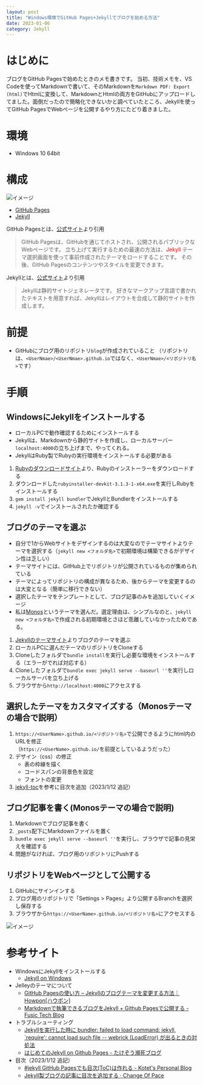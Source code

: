 ```yaml
---
layout: post
title: "Windows環境でGitHub Pages+Jekyllでブログを始める方法"
date: 2023-01-06
category: Jekyll
---
```

# はじめに
ブログをGitHub Pagesで始めたときのメモ書きです。
当初、技術メモを、VS Codeを使ってMarkdownで書いて、そのMarkdownを`Markdown PDF: Export (html)`でHtmlに変換して、MarkdownとHtmlの両方をGitHubにアップロードしてました。面倒だったので簡略化できないかと調べていたところ、Jekyllを使ってGitHub PagesでWebページを公開するやり方にたどり着きました。

# 環境
+ Windows 10 64bit

# 構成
![イメージ](/blog/assets/img/GithubPagesとJekyllの構成図.png)
+ [GitHub Pages](https://docs.github.com/ja/pages)
+ [Jekyll](http://jekyllrb-ja.github.io/)

GitHub Pagesとは、[公式サイト](https://docs.github.com/ja/pages/quickstart)より引用

> GitHub Pagesは、GitHubを通じてホストされ、公開されるパブリックなWebページです。 
> 立ち上げて実行するための最速の方法は、<span style="color: red">Jekyll</span> テーマ選択画面を使って事前作成されたテーマをロードすることです。 その後、GitHub Pagesのコンテンツやスタイルを変更できます。

Jekyllとは、[公式サイト](http://jekyllrb-ja.github.io/docs/)より引用
> Jekyllは静的サイトジェネレータです。
> 好きなマークアップ言語で書かれたテキストを用意すれば、Jekyllはレイアウトを合成して静的サイトを作成します。

# 前提
+ GitHubにブログ用のリポジトリ`blog`が作成されていること
 （リポジトリは、`<UserNmae>/<UserNmae>.github.io`ではなく、`<UserNmae>/<リポジトリ名>`です）

# 手順
## WindowsにJekyllをインストールする
+ ローカルPCで動作確認するためにインストールする
+ Jekyllは、Markdownから静的サイトを作成し、ローカルサーバー`localhost:4000`の立ち上げまで、やってくれる。
+ JekyllはRuby製でRubyの実行環境をインストールする必要がある

1. [Rubyのダウンロードサイト](https://rubyinstaller.org/downloads/)より、Rubyのインストーラーをダウンロードする
1. ダウンロードした`rubyinstaller-devkit-3.1.3-1-x64.exe`を実行しRubyをインストールする
1. `gem install jekyll bundler`でJekyllとBundlerをインストールする
1. `jekyll -v`でインストールされたか確認する

## ブログのテーマを選ぶ
+ 自分で1からWebサイトをデザインするのは大変なのでテーマサイトよりテーマを選択する（`jekyll new <フォルダ名>`で初期環境は構築できるがデザイン性は乏しい）
+ テーマサイトには、GitHub上でリポジトリが公開されているものが集められている
+ テーマによってリポジトリの構成が異なるため、後からテーマを変更するのは大変となる（簡単に移行できない）
+ 選択したテーマをテンプレートとして、ブログ記事のみを追加していくイメージ
+ 私は[Monos](http://jekyllthemes.org/themes/monos/)というテーマを選んだ。選定理由は、シンプルなのと、`jekyll new <フォルダ名>`で作成される初期環境とさほど乖離していなかったためである。

1. [Jekyllのテーマサイト](http://jekyllthemes.org/)よりブログのテーマを選ぶ
2. ローカルPCに選んだテーマのリポジトリをCloneする
3. Cloneしたフォルダで`bundle install`を実行し必要な環境をインストールする（エラーがでれば対応する）
4. Cloneしたフォルダで`bundle exec jekyll serve --baseurl ''`を実行しローカルサーバを立ち上げる
5. ブラウザから`http://localhost:4000`にアクセスする

## 選択したテーマをカスタマイズする（Monosテーマの場合で説明）
1. `https://<UserName>.github.io/<リポジトリ名>`で公開できるようにhtml内のURLを修正<br>（`https://<UserName>.github.io/`を前提としているようだった）
2. デザイン（css）の修正
   + 表の枠線を描く
   + コードスパンの背景色を設定
   + フォントの変更
3. [jekyll-toc](https://github.com/allejo/jekyll-toc)を参考に目次を追加（2023/1/12 追記）

## ブログ記事を書く(Monosテーマの場合で説明)
1. Markdownでブログ記事を書く
1. `_posts`配下にMarkdownファイルを置く
1. `bundle exec jekyll serve --baseurl ''`を実行し、ブラウザで記事の見栄えを確認する
1. 問題がなければ、ブログ用のリポジトリにPushする

## リポジトリをWebページとして公開する
1. GitHubにサインインする
2. ブログ用のリポジトリで「Settings > Pages」より公開するBranchを選択し保存する
3. ブラウザから`https://<UserName>.github.io/<リポジトリ名>`にアクセスする

![イメージ](/blog/assets/img/GitHubPagesの設定.png)

# 参考サイト
+ WindowsにJekyllをインストールする
  + [Jekyll on Windows](http://jekyllrb-ja.github.io/docs/installation/windows/)
+ Jelleyのテーマについて
  + [GitHub Pagesの使い方 – Jekyllのブログテーマを変更する方法｜Howpon[ハウポン]](https://howpon.com/10476) 
  + [Markdownで執筆できるブログをJekyll + Github Pagesで公開する - Fusic Tech Blog](https://tech.fusic.co.jp/posts/jekyll-githubpages/)
+ トラブルシューティング
  + [Jekyllを実行した時に bundler: failed to load command: jekyll, `require': cannot load such file -- webrick (LoadError) が出るときの対処法](https://tex2e.github.io/blog/ruby/jekyll-cannot-load-webrick)
  + [はじめてのJekyll on Github Pages - たけぞう瀕死ブログ](https://takezoe.hatenablog.com/entry/20140608/p1)
+ 目次（2023/1/12 追記）
  + [#jekyll GitHub Pagesでも目次(ToC)は作れる - Kotet's Personal Blog](https://blog.kotet.jp/2018/04/toc-on-github-pages/)
  + [Jekyll製ブログの記事に目次を追加する · Change Of Pace](https://changeofpace.site/posts/2019-11-10-jekyll-toc)